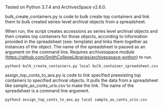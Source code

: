 Tested on Python 3.7.4 and ArchivesSpace v2.6.0.

bulk_create_containers.py is code to bulk create top containers and link them to bulk created series-level archival objects from a spreadsheet. 

When run, the script creates accessions as series level archival objects and then creates top containers for those objects, according to information provided in the spreadsheet (see: template) and links them together as instances of the object. The name of the spreadsheet is passed as an argument on the command line. Requires archivesspace module (https://github.com/SmithCollegeLibraries/archivesspace-python) to run.

``` python3 bulk_create_containers.py local bulk_container_spreadsheet.csv ```


assign_top_conts_to_aos.py is code to link specified preexisting top containers to specified archival objects. It pulls the data from a spreadsheet like sample_ao_conts_uris.csv to make the link. The name of the spreadsheet is a command line argument.

```python3 assign_top_conts_to_aos.py local sample_ao_conts_uris.csv```
